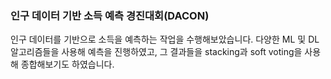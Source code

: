 ### 인구 데이터 기반 소득 예측 경진대회(DACON)
인구 데이터를 기반으로 소득을 예측하는 작업을 수행해보았습니다. 다양한 ML 및 DL 알고리즘들을 사용해 예측을 진행하였고,
그 결과들을 stacking과 soft voting을 사용해 종합해보기도 하였습니다.
